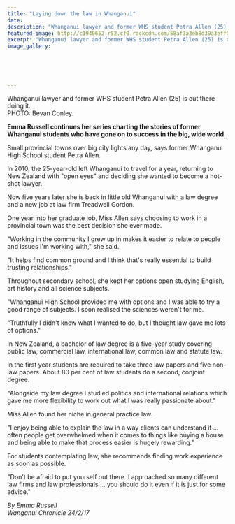 ```yaml
---
title: "Laying down the law in Whanganui"
date: 
description: "Whanganui lawyer and former WHS student Petra Allen (25) is out there doing it..."
featured-image: http://c1940652.r52.cf0.rackcdn.com/58af3a3eb8d39a3eff0032f4/Petra-Allen-ex-now-lawyer-chron-24-Feb-2017.jpg
excerpt: "Whanganui lawyer and former WHS student Petra Allen (25) is out there doing it."
image_gallery:
    
    
    
    
    
---
```


<p><span>Whanganui lawyer and former WHS student Petra Allen (25) is out there doing it.<br />PHOTO: Bevan Conley.</span></p>
<p><strong>Emma Russell continues her series charting the stories of former Whanganui students who have gone on to success in the big, wide world.</strong></p>
<p>Small provincial towns over big city lights any day, says former Whanganui High School student Petra Allen.</p>
<p>In 2010, the 25-year-old left Whanganui to travel for a year, returning to New Zealand with "open eyes" and deciding she wanted to become a hot-shot lawyer.</p>
<p>Now five years later she is back in little old Whanganui with a law degree and a new job at law firm Treadwell Gordon.</p>
<p>One year into her graduate job, Miss Allen says choosing to work in a provincial town was the best decision she ever made.</p>
<p>"Working in the community I grew up in makes it easier to relate to people and issues I'm working with," she said.</p>
<p>"It helps find common ground and I think that's really essential to build trusting relationships."</p>
<p>Throughout secondary school, she kept her options open studying English, art history and all science subjects.</p>
<p>"Whanganui High School provided me with options and I was able to try a good range of subjects. I soon realised the sciences weren't for me.</p>
<p>"Truthfully I didn't know what I wanted to do, but I thought law gave me lots of options."</p>
<p>In New Zealand, a bachelor of law degree is a five-year study covering public law, commercial law, international law, common law and statute law.</p>
<p>In the first year students are required to take three law papers and five non-law papers. About 80 per cent of law students do a second, conjoint degree.</p>
<p>"Alongside my law degree I studied politics and international relations which gave me more flexibility to work out what I was really passionate about."</p>
<p>Miss Allen found her niche in general practice law.</p>
<p>"I enjoy being able to explain the law in a way clients can understand it ... often people get overwhelmed when it comes to things like buying a house and being able to make that process easier is hugely rewarding."</p>
<p>For students contemplating law, she recommends finding work experience as soon as possible.</p>
<p>"Don't be afraid to put yourself out there. I approached so many different law firms and law professionals ... you should do it even if it is just for some advice."</p>
<p class="clear syndicator"><em>By Emma Russell<br /></em><em>Wanganui Chronicle 24/2/17&nbsp;</em></p>

